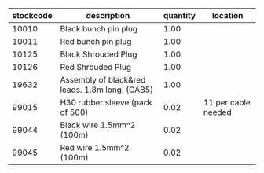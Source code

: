 |stockcode|description|quantity|location|
|---------|-----------|--------|--------|
|10010|Black bunch pin plug|1.00||
|10011|Red bunch pin plug|1.00||
|10125|Black Shrouded Plug|1.00||
|10126|Red Shrouded Plug|1.00||
|19632|Assembly of black&red leads. 1.8m long. (CAB5)|1.00||
|99015|H30 rubber sleeve (pack of 500)|0.02|11 per cable needed|
|99044|Black wire 1.5mm^2 (100m)|0.02||
|99045|Red wire 1.5mm^2 (100m)|0.02||
